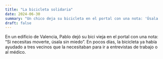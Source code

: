 ```yaml
---
title: "La bicicleta solidaria"
date: 2024-06-30
summary: "Un chico deja su bicicleta en el portal con una nota: 'Úsala quien la necesite'."
draft: false
---
```


En un edificio de Valencia, Pablo dejó su bici vieja en el portal con una nota: “Si necesitas moverte, úsala sin miedo”. En pocos días, la bicicleta ya había ayudado a tres vecinos que la necesitaban para ir a entrevistas de trabajo o al médico.
